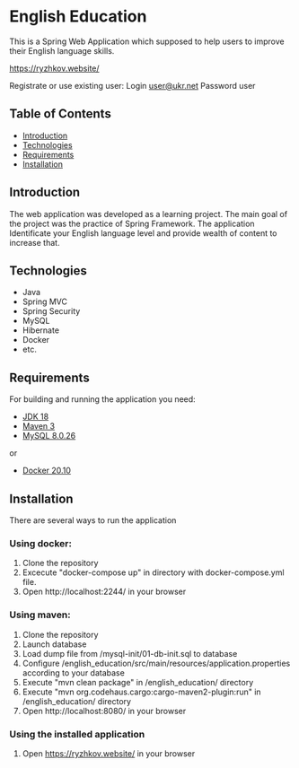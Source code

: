 # English Education

This is a Spring Web Application which supposed to help users to improve their English language skills. 

https://ryzhkov.website/

Registrate or use existing user:
Login		user@ukr.net
Password	user

## Table of Contents

- [Introduction](#introduction)
- [Technologies](#technologies)
- [Requirements](#requirements)
- [Installation](#installation)

## Introduction

The web application was developed as a learning project. The main goal of the project was the practice of Spring Framework. 
The application Identificate your English language level and provide wealth of content to increase that.


## Technologies

- Java
- Spring MVC
- Spring Security
- MySQL
- Hibernate
- Docker
- etc.

## Requirements

For building and running the application you need:

- [JDK 18](https://www.oracle.com/java/technologies/javase/jdk18-archive-downloads.html)
- [Maven 3](https://maven.apache.org)
- [MySQL 8.0.26](https://dev.mysql.com/downloads/mysql/)

or

- [Docker 20.10](https://docs.docker.com/engine/release-notes/20.10/)


## Installation

There are several ways to run the application

### Using docker:
1. Clone the repository
2. Excecute "docker-compose up" in directory with docker-compose.yml file.
3. Open http://localhost:2244/ in your browser

### Using maven:
1. Clone the repository
2. Launch database
3. Load dump file from /mysql-init/01-db-init.sql to database
4. Configure /english_education/src/main/resources/application.properties according to your database
5. Execute "mvn clean package" in /english_education/ directory
6. Execute "mvn org.codehaus.cargo:cargo-maven2-plugin:run" in /english_education/ directory
7. Open http://localhost:8080/ in your browser

### Using the installed application
1. Open https://ryzhkov.website/ in your browser

